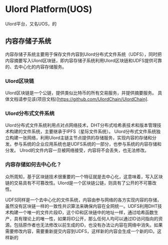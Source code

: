 # Ulord Platform(UOS)
Ulord平台，又名UOS，的

## 内容存储子系统
内容存储子系统主要用于保存文件内容到Ulord分布式文件系统（UDFS），同时把内容摘要写入Ulord区块链，即内容存储子系统利用Ulord区块链和UDFS提供可靠的、去中心化的内容存储服务。

### Ulord区块链
Ulord区块链是一个公链，提供类似比特币的所有交易服务，并提供摘要服务。
具体文档请参见该(项目文档)[https://github.com/UlordChain/UlordChain].

### Ulord分布式文件系统
Ulord分布式文件系统利用点对点网络技术，DHT分布式哈希表技术和版本管理技术构建的文件系统，主要继承于IPFS（星际文件系统）。
Ulord分布式文件系统独立构建一张网络，利用Ulord主链主节点提供的存储服务，实现内容的存储和分发。参与系统的企业应用系统也是UDFS系统的一部分，也参与系统的内容存储和分发。
Ulrod的文件内容一旦被网络接受，内容将不会丢失，也无法修改。

### 内容存储如何去中心化？
众所周知，基于区块链技术很重要的一个特征就是去中心化，这意味着，写入区块链的交易具有不可篡改性。Ulord是一个区块链公链，则具有了公开的不可篡改性。

UDFS同样是一个去中心化的文件系统，内容由参与网络的各方实现内容的存储，虽然没有区块链一样的一致性共识算法来确保内容在全网统一。UDFS利用DHT技术构建一个唯一的文件片段ID，这个ID和区块链中的地址一样，通过哈希函数生产，具有理论上的唯一性，如果将ID公开，那么任何人均可以通过ID访问指向的资源。包括原作者也无法修改以前生成的ID，也没有办法让内容在网络中消失。如果需要修改内容，需要重新提交内容到UDFS，这样新的内容会生成一个新的ID。这样新的

